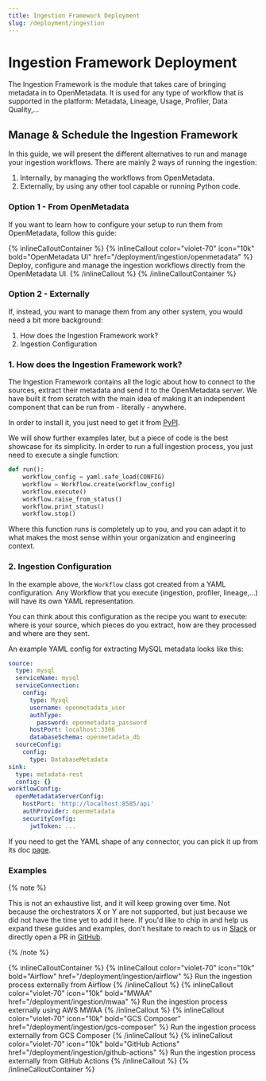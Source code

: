 ```yaml
---
title: Ingestion Framework Deployment
slug: /deployment/ingestion
---
```


# Ingestion Framework Deployment

The Ingestion Framework is the module that takes care of bringing metadata in to OpenMetadata. It is used
for any type of workflow that is supported in the platform: Metadata, Lineage, Usage, Profiler, Data Quality,...

## Manage & Schedule the Ingestion Framework

In this guide, we will present the different alternatives to run and manage your ingestion workflows. There are mainly
2 ways of running the ingestion:
1. Internally, by managing the workflows from OpenMetadata.
2. Externally, by using any other tool capable or running Python code.

### Option 1 - From OpenMetadata

If you want to learn how to configure your setup to run them from OpenMetadata, follow this guide:

{% inlineCalloutContainer %}
  {% inlineCallout
    color="violet-70"
    icon="10k"
    bold="OpenMetadata UI"
    href="/deployment/ingestion/openmetadata" %}
    Deploy, configure and manage the ingestion workflows directly from the OpenMetadata UI.
  {% /inlineCallout %}
{% /inlineCalloutContainer %}

### Option 2 - Externally

If, instead, you want to manage them from any other system, you would need a bit more background:
1. How does the Ingestion Framework work?
2. Ingestion Configuration

### 1. How does the Ingestion Framework work?

The Ingestion Framework contains all the logic about how to connect to the sources, extract their metadata
and send it to the OpenMetadata server. We have built it from scratch with the main idea of making it an independent
component that can be run from - literally - anywhere.

In order to install it, you just need to get it from [PyPI](https://pypi.org/project/openmetadata-ingestion/).

We will show further examples later, but a piece of code is the best showcase for its simplicity. In order to run
a full ingestion process, you just need to execute a single function:

```python
def run():
    workflow_config = yaml.safe_load(CONFIG)
    workflow = Workflow.create(workflow_config)
    workflow.execute()
    workflow.raise_from_status()
    workflow.print_status()
    workflow.stop()
```

Where this function runs is completely up to you, and you can adapt it to what makes the most sense within your
organization and engineering context.

### 2. Ingestion Configuration

In the example above, the `Workflow` class got created from a YAML configuration. Any Workflow that you execute (ingestion,
profiler, lineage,...) will have its own YAML representation.

You can think about this configuration as the recipe you want to execute: where is your source, which pieces do you
extract, how are they processed and where are they sent.

An example YAML config for extracting MySQL metadata looks like this:

```yaml
source:
  type: mysql
  serviceName: mysql
  serviceConnection:
    config:
      type: Mysql
      username: openmetadata_user
      authType:
        password: openmetadata_password
      hostPort: localhost:3306
      databaseSchema: openmetadata_db
  sourceConfig:
    config:
      type: DatabaseMetadata
sink:
  type: metadata-rest
  config: {}
workflowConfig:
  openMetadataServerConfig:
    hostPort: 'http://localhost:8585/api'
    authProvider: openmetadata
    securityConfig:
      jwtToken: ...
```

If you need to get the YAML shape of any connector, you can pick it up from its doc [page](/connectors).

### Examples

{% note %}

This is not an exhaustive list, and it will keep growing over time. Not because the orchestrators X or Y are not supported,
but just because we did not have the time yet to add it here. If you'd like to chip in and help us expand these guides and examples,
don't hesitate to reach to us in [Slack](https://slack.open-metadata.org/) or directly open a PR in
[GitHub](https://github.com/open-metadata/OpenMetadata/tree/main/openmetadata-docs/content).

{% /note %}

{% inlineCalloutContainer %}
  {% inlineCallout
    color="violet-70"
    icon="10k"
    bold="Airflow"
    href="/deployment/ingestion/airflow" %}
    Run the ingestion process externally from Airflow
  {% /inlineCallout %}
  {% inlineCallout
    color="violet-70"
    icon="10k"
    bold="MWAA"
    href="/deployment/ingestion/mwaa" %}
    Run the ingestion process externally using AWS MWAA
  {% /inlineCallout %}
  {% inlineCallout
    color="violet-70"
    icon="10k"
    bold="GCS Composer"
    href="/deployment/ingestion/gcs-composer" %}
    Run the ingestion process externally from GCS Composer
  {% /inlineCallout %}
  {% inlineCallout
    color="violet-70"
    icon="10k"
    bold="GitHub Actions"
    href="/deployment/ingestion/github-actions" %}
    Run the ingestion process externally from GitHub Actions
  {% /inlineCallout %}
{% /inlineCalloutContainer %}
